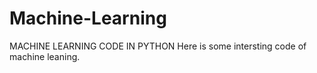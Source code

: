 # Machine-Learning
MACHINE LEARNING CODE IN PYTHON
Here is some intersting code of machine leaning.
